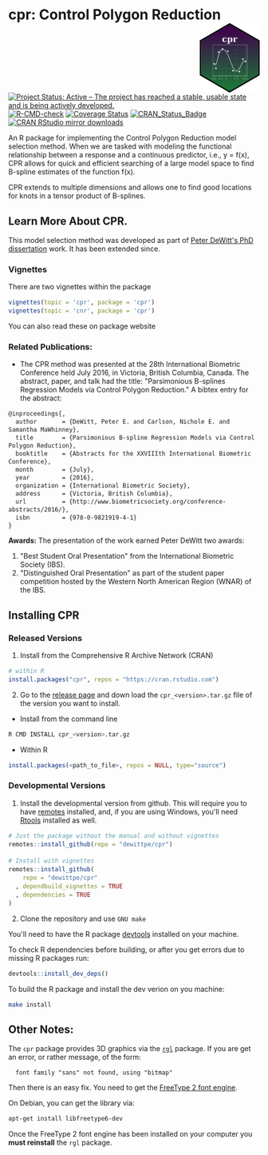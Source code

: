 # cpr: Control Polygon Reduction <img src="man/figures/logo120x139.png" align="right"/>

[![Project Status: Active – The project has reached a stable, usable state and is being actively developed.](http://www.repostatus.org/badges/latest/active.svg)](https://www.repostatus.org/#active)
[![R-CMD-check](https://github.com/dewittpe/cpr/workflows/R-CMD-check/badge.svg)](https://github.com/dewittpe/cpr/actions)
[![Coverage Status](https://img.shields.io/codecov/c/github/dewittpe/cpr/master.svg)](https://app.codecov.io/github/dewittpe/cpr?branch=master)
[![CRAN_Status_Badge](http://www.r-pkg.org/badges/version/cpr)](https://cran.r-project.org/package=cpr)
[![CRAN RStudio mirror downloads](http://cranlogs.r-pkg.org/badges/cpr)](http://www.r-pkg.org/pkg/cpr)

An R package for implementing the Control Polygon Reduction model
selection method.  When we are tasked with modeling the functional relationship
between a response and a continuous predictor, i.e., y = f(x), CPR allows for quick and
efficient searching of a large model space to find B-spline estimates of the
function f(x).

CPR extends to multiple dimensions and allows one to find good locations for
knots in a tensor product of B-splines.

## Learn More About CPR.
This model selection method was developed as part of [Peter DeWitt's PhD
dissertation](https://doi.org/10.25677/awnc-b795) work.  It has been extended
since.

### Vignettes
There are two vignettes within the package
```r
vignettes(topic = 'cpr', package = 'cpr')
vignettes(topic = 'cnr', package = 'cpr')
```

You can also read these on package website


### Related Publications:

* The CPR method was presented at the 28th International Biometric Conference
  held July 2016, in Victoria, British Columbia, Canada.  The abstract, paper,
  and talk had the title:
  "Parsimonious B-splines Regression Models via Control Polygon
  Reduction."  A bibtex entry for the abstract:

```
@inproceedings{,
  author       = {DeWitt, Peter E. and Carlson, Nichole E. and Samantha MaWhinney},
  title        = {Parsimonious B-spline Regression Models via Control Polygon Reduction},
  booktitle    = {Abstracts for the XXVIIIth International Biometric Conference},
  month        = {July},
  year         = {2016},
  organization = {International Biometric Society},
  address      = {Victoria, British Columbia},
  url          = {http://www.biometricsociety.org/conference-abstracts/2016/},
  isbn         = {978-0-9821919-4-1}
}
```

**Awards:** The presentation of the work earned Peter DeWitt two awards:

1. "Best Student Oral Presentation" from the International Biometric Society
   (IBS).
2. "Distinguished Oral Presentation" as part of the student
   paper competition hosted by the Western North American Region
   (WNAR) of the IBS.

## Installing CPR

### Released Versions

1. Install from the Comprehensive R Archive Network (CRAN)

```r
# within R
install.packages("cpr", repos = "https://cran.rstudio.com")
```

2. Go to the [release page](https://github.com/dewittpe/cpr/releases) and down
   load the `cpr_<version>.tar.gz` file of the version you want to install.

  * Install from the command line

```bash
R CMD INSTALL cpr_<version>.tar.gz
```

  * Within R

```r
install.packages(<path_to_file>, repos = NULL, type="source")
```

### Developmental Versions

1. Install the developmental version from github.  This will require you to have
   [remotes](https://cran.r-project.org/package=remotes) installed, and, if you are
   using Windows, you'll need
   [Rtools](https://cran.r-project.org/bin/windows/Rtools/) installed as well.

```r
# Just the package without the manual and without vignettes
remotes::install_github(repo = "dewittpe/cpr")

# Install with vignettes
remotes::install_github(
    repo = "dewittpe/cpr"
  , dependbuild_vignettes = TRUE
  , dependencies = TRUE
)
```

2. Clone the repository and use `GNU make`

You'll need to have the R package
[devtools](https://cran.r-project.org/package=devtools) installed on your
machine.

To check R dependencies before building, or after you get errors due to missing
R packages run:
```r
devtools::install_dev_deps()
```

To build the R package and install the dev verion on you machine:

```bash
make install
```




## Other Notes:
The `cpr` package provides 3D graphics via the
[`rgl`](https://CRAN.R-project.org/package=rgl) package.  If you are get an
error, or rather message, of the form:
```
  font family "sans" not found, using "bitmap"
```
Then there is an easy fix.  You need to get the [FreeType 2 font
engine](https://freetype.org/).

On Debian, you can get the library via:

```bash
apt-get install libfreetype6-dev
```

Once the FreeType 2 font engine has been installed on your computer you **must
reinstall** the `rgl` package.
